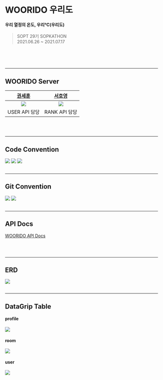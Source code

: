 # WOORIDO 우리도

#### 우리 열정의 온도, 우리℃(우리도)

> SOPT 29기 SOPKATHON <br>
> 2021.06.26 ~ 2021.07.17

<br>

<br>
<br>

---

## WOORIDO Server

|                                     [권세훈](https://github.com/devkwonsehoon)                                      |                                      [서호영](https://github.com/tkarndbrtk)                                       |
| :-----------------------------------------------------------------------------------------------------------------: | :----------------------------------------------------------------------------------------------------------------: |
| <img src="https://user-images.githubusercontent.com/54793607/142727985-d8aaaad5-f7b1-47bb-91e5-fb4936db1b74.png" /> | <img src="https://user-images.githubusercontent.com/54793607/142727990-4f79b65b-c12b-4d15-b171-29c61287908a.png"/> |
|                                                    USER API 담당                                                    |                                                   RANK API 담당                                                    |

<br>
<br>

---

## Code Convention

<img src="https://user-images.githubusercontent.com/54793607/142727515-2ad65b31-5f87-4d46-ac2a-5419c898e519.jpeg">
<img src="https://user-images.githubusercontent.com/54793607/142727517-7d52c980-e6a2-40ad-92c8-8f046d5d9ca7.jpeg">
<img src="https://user-images.githubusercontent.com/54793607/142727518-fe7b0182-635f-44a2-8eed-3f820158ea83.jpeg">

<br>
<br>

---

## Git Convention

<img src="https://user-images.githubusercontent.com/54793607/142727510-343a8083-9def-4c4b-a623-9e55101ae26c.jpeg">
<img src="https://user-images.githubusercontent.com/54793607/142727513-c1c560ec-93e0-4fc8-be76-9709d7e7e740.jpeg">

<br>
<br>

---

## API Docs

[WOORIDO API Docs](https://scrawny-trust-955.notion.site/API-Docs-3c1f05f7f9d14ec79ca38b3755aa90a1)

<br>
<br>

---

## ERD

<img src="https://user-images.githubusercontent.com/54793607/142741411-3df771f0-f9d4-4555-acff-0d5eec01ce19.png">

<br>
<br>

---

## DataGrip Table

#### profile

<img src="https://user-images.githubusercontent.com/54793607/142741456-1cedf968-9369-4fe8-98d6-c336b7069a7f.png">

#### room

<img src="https://user-images.githubusercontent.com/54793607/142741463-58c18bcd-3733-4553-a503-083098439618.png">

#### user

<img src="https://user-images.githubusercontent.com/54793607/142741470-0e23807a-ee40-4e09-a035-5750be5c74ad.png">
<br>
